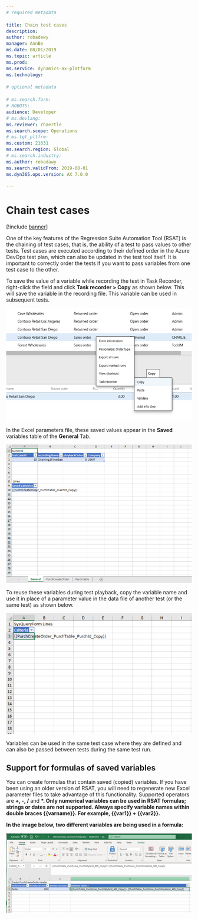 ```yaml
---
# required metadata

title: Chain test cases
description: 
author: robadawy
manager: AnnBe
ms.date: 08/01/2019
ms.topic: article
ms.prod: 
ms.service: dynamics-ax-platform
ms.technology: 

# optional metadata

# ms.search.form: 
# ROBOTS: 
audience: Developer
# ms.devlang: 
ms.reviewer: rhaertle
ms.search.scope: Operations
# ms.tgt_pltfrm: 
ms.custom: 21631
ms.search.region: Global
# ms.search.industry: 
ms.author: robadawy
ms.search.validFrom: 2019-08-01
ms.dyn365.ops.version: AX 7.0.0

---
```


# Chain test cases

[!include [banner](../../includes/banner.md)]

One of the key features of the Regression Suite Automation Tool (RSAT) is the chaining of test cases, that is, the ability of a test to pass values to other tests. Test cases are executed according to their defined order in the Azure DevOps test plan, which can also be updated in the test tool itself. It is important to correctly order the tests if you want to pass variables from one test case to the other.

To save the value of a variable while recording the test in Task Recorder, right-click the field and click **Task recorder > Copy** as shown below. This will save the variable in the recording file. This variable can be used in subsequent tests. 
 
![Copy menu item in task recorder](media/task-recorder-copy.png)

In the Excel parameters file, these saved values appear in the **Saved** variables table of the **General** Tab.
 
![Saved variables in Excel](media/saved-variables.png)
 
To reuse these variables during test playback, copy the variable name and use it in place of a parameter value in the data file of another test (or the same test) as shown below. 
 
![Reusing variables in Excel](media/reuse-variables.png)
 
Variables can be used in the same test case where they are defined and can also be passed between tests during the same test run.

## Support for formulas of saved variables

You can create formulas that contain saved (copied) variables. If you have been using an older version of RSAT, you will need to regenerate new Excel parameter files to take advantage of this functionality. Supported operators are **+, -, /** and <strong>\*<strong>. Only numerical variables can be used in RSAT formulas; strings or dates are not supported. Always specify variable names within double braces **{{varname}}**. For example, **{{var1}} + {{var2}}**.

In the image below, two different variables are being used in a formula:
 
![Creating a formula in Excel](media/formulas.png)
 
